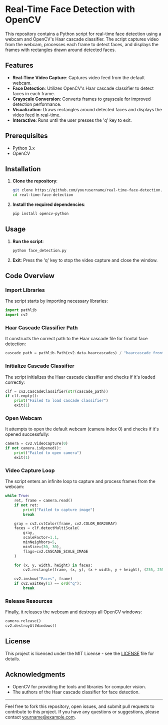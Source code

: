 # Real-Time Face Detection with OpenCV

This repository contains a Python script for real-time face detection using a webcam and OpenCV's Haar cascade classifier. The script captures video from the webcam, processes each frame to detect faces, and displays the frames with rectangles drawn around detected faces.

## Features

- **Real-Time Video Capture**: Captures video feed from the default webcam.
- **Face Detection**: Utilizes OpenCV's Haar cascade classifier to detect faces in each frame.
- **Grayscale Conversion**: Converts frames to grayscale for improved detection performance.
- **Visualization**: Draws rectangles around detected faces and displays the video feed in real-time.
- **Interactive**: Runs until the user presses the 'q' key to exit.

## Prerequisites

- Python 3.x
- OpenCV

## Installation

1. **Clone the repository**:
   ```bash
   git clone https://github.com/yourusername/real-time-face-detection.git
   cd real-time-face-detection
   ```

2. **Install the required dependencies**:
   ```bash
   pip install opencv-python
   ```

## Usage

1. **Run the script**:
   ```bash
   python face_detection.py
   ```

2. **Exit**: Press the 'q' key to stop the video capture and close the window.

## Code Overview

### Import Libraries

The script starts by importing necessary libraries:
```python
import pathlib
import cv2
```

### Haar Cascade Classifier Path

It constructs the correct path to the Haar cascade file for frontal face detection:
```python
cascade_path = pathlib.Path(cv2.data.haarcascades) / "haarcascade_frontalface_default.xml"
```

### Initialize Cascade Classifier

The script initializes the Haar cascade classifier and checks if it's loaded correctly:
```python
clf = cv2.CascadeClassifier(str(cascade_path))
if clf.empty():
    print("Failed to load cascade classifier")
    exit(1)
```

### Open Webcam

It attempts to open the default webcam (camera index 0) and checks if it's opened successfully:
```python
camera = cv2.VideoCapture(0)
if not camera.isOpened():
    print("Failed to open camera")
    exit(1)
```

### Video Capture Loop

The script enters an infinite loop to capture and process frames from the webcam:
```python
while True:
    ret, frame = camera.read()
    if not ret:
        print("Failed to capture image")
        break

    gray = cv2.cvtColor(frame, cv2.COLOR_BGR2GRAY)
    faces = clf.detectMultiScale(
        gray,
        scaleFactor=1.1,
        minNeighbors=5,
        minSize=(30, 30),
        flags=cv2.CASCADE_SCALE_IMAGE
    )

    for (x, y, width, height) in faces:
        cv2.rectangle(frame, (x, y), (x + width, y + height), (255, 255, 0), 2)

    cv2.imshow("Faces", frame)
    if cv2.waitKey(1) == ord("q"):
        break
```

### Release Resources

Finally, it releases the webcam and destroys all OpenCV windows:
```python
camera.release()
cv2.destroyAllWindows()
```

## License

This project is licensed under the MIT License - see the [LICENSE](LICENSE) file for details.

## Acknowledgments

- OpenCV for providing the tools and libraries for computer vision.
- The authors of the Haar cascade classifier for face detection.

---

Feel free to fork this repository, open issues, and submit pull requests to contribute to this project. If you have any questions or suggestions, please contact [yourname@example.com](mailto:yourname@example.com).
